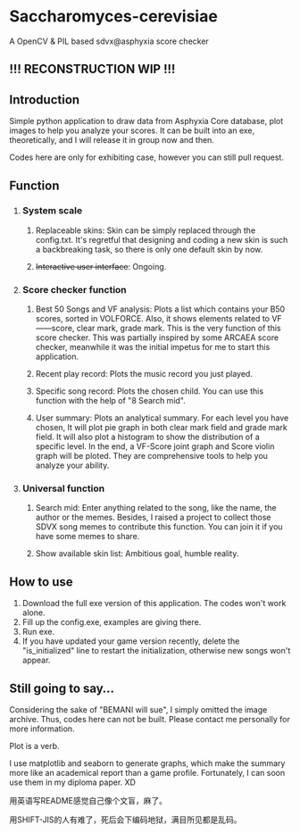 # Saccharomyces-cerevisiae

A OpenCV &amp; PIL based sdvx@asphyxia score checker

## !!! RECONSTRUCTION WIP !!!

## Introduction

Simple python application to draw data from  Asphyxia  Core database, plot images to help you analyze your scores. It can be built into an exe, theoretically, and I will release it in group now and then. 

Codes here are only for exhibiting case, however you can still pull request.

## Function

1. ### System scale

   1. Replaceable skins: Skin can be simply replaced through the config.txt. It's regretful that designing and coding a new skin is such a backbreaking task, so there is only one default skin by now.
   
   2. ~~Interactive user interface~~: Ongoing.

2. ### Score checker function

   1. Best 50 Songs and VF analysis: Plots a list which contains your B50 scores, sorted in VOLFORCE. Also, it shows elements related to VF——score, clear mark, grade mark.
      This is the very function of this score checker. This was partially inspired by some ARCAEA score checker, meanwhile it was the initial impetus for me to start this application.
   
   2. Recent play record: Plots the music record you just played. 
   
   3. Specific song record: Plots the chosen child. You can use this function with the help of "8 Search mid".
   
   4. User summary: Plots an analytical summary. For each level you have chosen, It will plot pie graph in both clear mark field and grade mark field. It will also plot a histogram to show the distribution of a specific level. In the end, a VF-Score joint graph and Score violin graph will be ploted. They are comprehensive tools to help you analyze your ability.

3. ### Universal function

   1. Search mid: Enter anything related to the song, like the name, the author or the memes. Besides, I raised a project to collect those SDVX song memes to contribute this function. You can join it if you have some memes to share.
   
   2. Show available skin list: Ambitious goal, humble reality.

## How to use

1. Download the full exe version of this application. The codes won't work alone.
2. Fill up the config.exe, examples are giving there.
3. Run exe.
4. If you have updated your game version recently, delete the "is_initialized" line to restart the initialization, otherwise new songs won't appear. 

## Still going to say…

Considering the sake of "BEMANI will sue", I simply omitted the image archive. Thus, codes here can not be built. Please contact me personally for more information.

Plot is a verb.

I use matplotlib and seaborn to generate graphs, which make the summary more like an academical report than a game profile. Fortunately, I can soon use them in my diploma paper. XD

用英语写README感觉自己像个文盲，麻了。

用SHIFT-JIS的人有难了，死后会下编码地狱，满目所见都是乱码。

